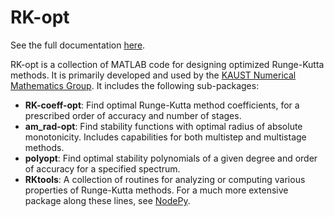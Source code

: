 
# RK-opt

See the full documentation [here](http://numerics.kaust.edu.sa/RK-opt).

RK-opt is a collection of MATLAB code for designing optimized Runge-Kutta methods.
It is primarily developed and used by the 
[KAUST Numerical Mathematics Group](http://numerics.kaust.edu.sa).
It includes the following sub-packages:

 - **RK-coeff-opt**: Find optimal Runge-Kutta method coefficients, for a prescribed
   order of accuracy and number of stages.
 - **am_rad-opt**: Find stability functions with optimal radius of absolute monotonicity.
   Includes capabilities for both multistep and multistage methods.
 - **polyopt**: Find optimal stability polynomials of a given degree and order of
   accuracy for a specified spectrum.
 - **RKtools**: A collection of routines for analyzing or computing various 
   properties of Runge-Kutta methods.  For a much more extensive package along these
   lines, see [NodePy](http://numerics.kaust.edu.sa/nodepy).
